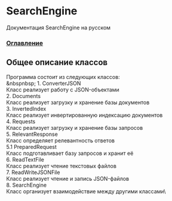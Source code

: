 # SearchEngine
Документация SearchEngine на русском

### [Оглавление](../index.md)

## Общее описание классов
Программа состоит из следующих классов:\
&nbspnbsp;    1. ConverterJSON\
Класс реализует работу с JSON-объектами\
    2. Documents\
Класс реализует загрузку и хранение базы документов\
    3. InvertedIndex\
Класс реализует инвертированную индексацию документов\
    4. Requests\
Класс реализует загрузку и хранение базы запросов\
    5. RelevantResponse\
Класс определяет релевантность ответов\
        5.1 PreparedRequest\
    Класс подготавливает базу запросов и хранит её\
    6. ReadTextFile\
Класс реализует чтение текстовых файлов\
    7. ReadWriteJSONFile\
Класс реализует чтение и запись JSON-файлов\
    8. SearchEngine\
Класс организует взаимодействие между другими классами\
